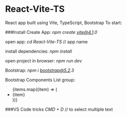 # React-Vite-TS

React app built using Vite, TypeScript, Bootstrap
To start:

###Install
Create App:
_npm create vite@4.1.0_

open app:
_cd React-Vite-TS_ // app name

install dependencies:
_npm install_

open project in browser:
_npm run dev_

Bootstrap:
_npm i bootstrap@5.2.3_

Bootstrap Components
List group:

<ul className="list-group">
        {items.map((item) => (
          <li key={item}>{item}</li>
        ))}
      </ul>

###VS Code tricks
_CMD + D_ // to select multiple text
